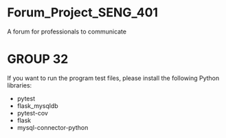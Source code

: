 # Forum_Project_SENG_401
A forum for professionals to communicate

# GROUP 32
If you want to run the program test files, please install the following Python libraries:
 - pytest
 - flask_mysqldb
 - pytest-cov
 - flask
 - mysql-connector-python
